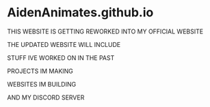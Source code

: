 # AidenAnimates.github.io

THIS WEBSITE IS GETTING REWORKED INTO MY OFFICIAL WEBSITE

THE UPDATED WEBSITE WILL INCLUDE

STUFF IVE WORKED ON IN THE PAST

PROJECTS IM MAKING

WEBSITES IM BUILDING

AND MY DISCORD SERVER

